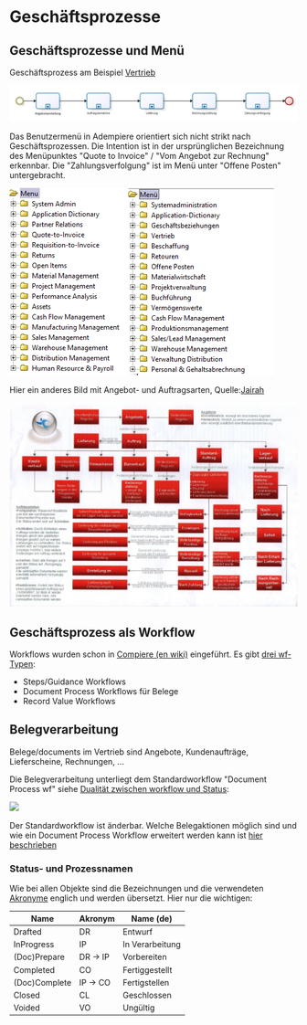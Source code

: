 # Geschäftsprozesse

## Geschäftsprozesse und Menü

Geschäftsprozess am Beispiel [Vertrieb](2.3-sales.md)

![](../.gitbook/assets/process-sales.PNG)

Das Benutzermenü in Adempiere orientiert sich nicht strikt nach Geschäftsprozessen. Die Intention ist in der ursprünglichen Bezeichnung des Menüpunktes "Quote to Invoice" / "Vom Angebot zur Rechnung" erkennbar. Die "Zahlungsverfolgung" ist im Menü unter "Offene Posten" untergebracht.

![](../.gitbook/assets/menu-en+de.PNG)

Hier ein anderes Bild mit Angebot- und Auftragsarten, Quelle:[Jairah](http://wiki.adempiere.net/User:Jairah#Adempiere_Sales_Order_.28SO.29_Map)

![](../.gitbook/assets/Sales_Order_MAP-DE.jpg)

## Geschäftsprozess als Workflow

Workflows wurden schon in [Compiere (en wiki)](http://wiki.compiere.com/display/docs/Workflow) eingeführt. Es gibt [drei wf-Typen](http://www.compieresource.com/2008/03/workflows-in-compiere.html):

* Steps/Guidance Workflows
* Document Process Workflows für Belege
* Record Value Workflows

## Belegverarbeitung

Belege/documents im Vertrieb sind Angebote, Kundenaufträge, Lieferscheine, Rechnungen, ...

Die Belegverarbeitung unterliegt dem Standardworkflow "Document Process wf" siehe [Dualität zwischen workflow und Status](http://wiki.adempiere.net/DE/Belegart#Dualit.C3.A4t_zwischen_workflow_und_Status):

![](http://wiki.adempiere.net/images/1/13/Wf%2BdocStatus.PNG)

Der Standardworkflow ist änderbar. Welche Belegaktionen möglich sind und wie ein Document Process Workflow erweitert werden kann ist [hier beschrieben](http://wiki.idempiere.org/de/Workflow_%28Fenster_ID-113%29#Knotenaktion)

### Status- und Prozessnamen

Wie bei allen Objekte sind die Bezeichnungen und die verwendeten [Akronyme](https://de.wikipedia.org/wiki/Akronym) englich und werden übersetzt. Hier nur die wichtigen:

Name         | Akronym | Name (de)
------------ | ------- | ------
Drafted      | DR      | Entwurf
InProgress   | IP      | In Verarbeitung
(Doc)Prepare  | DR -> IP      | Vorbereiten
Completed    | CO      | Fertiggestellt
(Doc)Complete | IP -> CO      | Fertigstellen
Closed       | CL      | Geschlossen
Voided       | VO      | Ungültig

